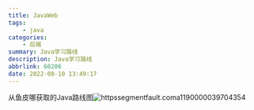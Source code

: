 ```yaml
---
title: JavaWeb
tags: 
    - java
categories: 
    - 后端
summary: Java学习路线
description: Java学习路线
abbrlink: 60206
date: 2022-08-10 13:49:17
---
```

从鱼皮哪获取的Java路线图![httpssegmentfault.coma1190000039704354](https://shinoimg.yyshino.top/img/202206250652302.jpg)
